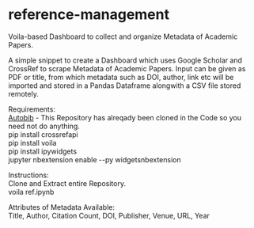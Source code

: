 # reference-management
Voila-based Dashboard to collect and organize Metadata of Academic Papers.

A simple snippet to create a Dashboard which uses Google Scholar and CrossRef to scrape Metadata of Academic Papers.
Input can be given as PDF or title, from which metadata such as DOI, author, link etc will be imported and stored in a Pandas Dataframe alongwith a CSV file stored remotely.


Requirements: <br/>
[Autobib](https://github.com/jdumas/autobib) - This Repository has alreqady been cloned in the Code so you need not do anything. <br/> 
pip install crossrefapi <br/>
pip install voila <br/>
pip install ipywidgets <br/>
jupyter nbextension enable --py widgetsnbextension <br/>



Instructions: <br/>
Clone and Extract entire Repository. <br/>
voila ref.ipynb <br/>

Attributes of Metadata Available: <br/>
Title, Author, Citation Count, DOI, Publisher, Venue, URL, Year
